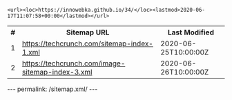 ```
<url><loc>https://innowebka.github.io/34/</loc><lastmod>2020-06-17T11:07:58+00:00</lastmod></url>
```
<div id="content">
  <table>
    <tbody>
      <tr>
        <th>#</th>
        <th>Sitemap URL</th>
        <th>Last Modified</th>
      </tr>
      <tr>
        <td>1</td>
        <td><a href="https://techcrunch.com/sitemap-index-1.xml">https://techcrunch.com/sitemap-index-1.xml</a></td><td>2020-06-25T10:00:00Z</td></tr>
      <tr class="odd">
        <td>2</td>
        <td><a href="https://techcrunch.com/image-sitemap-index-3.xml">https://techcrunch.com/image-sitemap-index-3.xml</a></td><td>2020-06-26T10:00:00Z</td>
      </tr>
    </tbody>
  </table>
</div>
---
permalink: /sitemap.xml/
---
